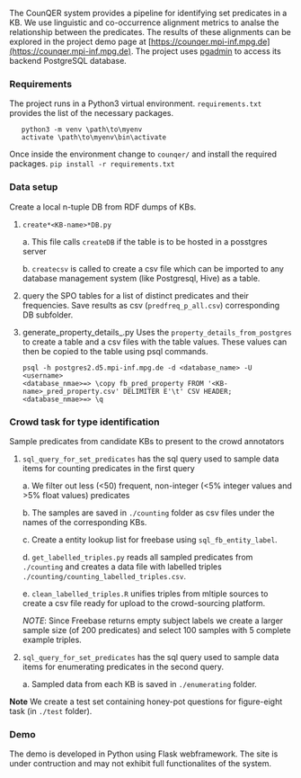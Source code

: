 The CounQER system provides a pipeline for identifying set predicates in a KB. We use linguistic and co-occurrence alignment metrics to analse the relationship between the predicates. The results of these alignments can be explored in the project demo page at [https://counqer.mpi-inf.mpg.de](https://counqer.mpi-inf.mpg.de). The project uses [pgadmin](https://www.pgadmin.org/download/) to access its backend PostgreSQL database. 

### Requirements
The project runs in a Python3 virtual environment. `requirements.txt` provides the list of the necessary packages.
```mkdir \path\to\myenv
   python3 -m venv \path\to\myenv
   activate \path\to\myenv\bin\activate
```
Once inside the environment change to `counqer/` and install the required packages.
```pip install -r requirements.txt```

### Data setup
Create a local n-tuple DB from RDF dumps of KBs.

1. `create*<KB-name>*DB.py`

	a. This file calls `createDB` if the table is to be hosted in a posstgres server

	b. `createcsv` is called to create a csv file which can be imported to any database management system (like Postgresql, Hive) as a table.
2. query the SPO tables for a list of distinct predicates and their frequencies. Save results as csv (`predfreq_p_all.csv`) corresponding DB subfolder.
3. generate_property_details_<KB-name>.py
	Uses the `property_details_from_postgres` to create a table and a csv files with the table values. These values can then be copied to the table using psql commands.
	```psql
	psql -h postgres2.d5.mpi-inf.mpg.de -d <database_name> -U <username>
	<database_nmae>=> \copy fb_pred_property FROM '<KB-name>_pred_property.csv' DELIMITER E'\t' CSV HEADER;
	<database_nmae>=> \q
	```

### Crowd task for type identification
Sample predicates from candidate KBs to present to the crowd annotators

1. `sql_query_for_set_predicates` has the sql query used to sample data items for counting predicates in the first query

	a. We filter out less (<50) frequent, non-integer (<5% integer values and >5% float values) predicates

	b. The samples are saved in `./counting` folder as csv files under the names of the corresponding KBs.

	c. Create a entity lookup list for freebase using `sql_fb_entity_label`.

	d. `get_labelled_triples.py` reads all sampled predicates from `./counting` and creates a data file with labelled triples `./counting/counting_labelled_triples.csv`. 

	e. `clean_labelled_triples.R` unifies triples from mltiple sources to create a csv file ready for upload to the crowd-sourcing platform. 

	*NOTE*: Since Freebase returns empty subject labels we create a larger sample size (of 200 predicates) and select 100 samples with 5 complete example triples.

2. `sql_query_for_set_predicates` has the sql query used to sample data items for enumerating predicates in the second query.
	
	a. Sampled data from each KB is saved in `./enumerating` folder.

**Note** We create a test set containing honey-pot questions for figure-eight task (in `./test` folder). 

### Demo 

The demo is developed in Python using Flask webframework. The site is under contruction and may not exhibit full functionalites of the system. 